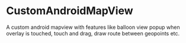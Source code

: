 CustomAndroidMapView
====================

A custom android mapview with features like balloon view popup when overlay is touched, touch and drag, draw route between geopoints etc.